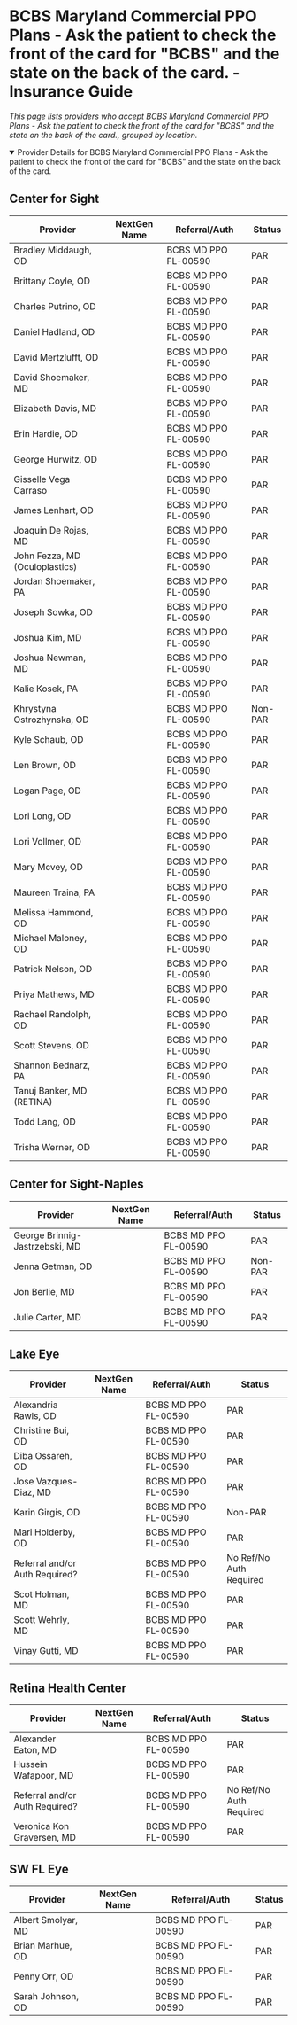 # BCBS Maryland Commercial PPO Plans - Ask the patient to check the front of the card for "BCBS" and the state on the back of the card. - Insurance Guide

*This page lists providers who accept BCBS Maryland Commercial PPO Plans - Ask the patient to check the front of the card for "BCBS" and the state on the back of the card., grouped by location.*

<details open><summary>Provider Details for BCBS Maryland Commercial PPO Plans - Ask the patient to check the front of the card for "BCBS" and the state on the back of the card.</summary>

## Center for Sight

| Provider | NextGen Name | Referral/Auth | Status |
|----------|-------------|--------------|--------|
| Bradley Middaugh, OD |  | BCBS MD PPO FL-00590 | PAR |
| Brittany Coyle, OD |  | BCBS MD PPO FL-00590 | PAR |
| Charles Putrino, OD |  | BCBS MD PPO FL-00590 | PAR |
| Daniel Hadland, OD |  | BCBS MD PPO FL-00590 | PAR |
| David Mertzlufft, OD |  | BCBS MD PPO FL-00590 | PAR |
| David Shoemaker, MD |  | BCBS MD PPO FL-00590 | PAR |
| Elizabeth Davis, MD |  | BCBS MD PPO FL-00590 | PAR |
| Erin Hardie, OD |  | BCBS MD PPO FL-00590 | PAR |
| George Hurwitz, OD |  | BCBS MD PPO FL-00590 | PAR |
| Gisselle Vega Carraso |  | BCBS MD PPO FL-00590 | PAR |
| James Lenhart, OD |  | BCBS MD PPO FL-00590 | PAR |
| Joaquin De Rojas, MD |  | BCBS MD PPO FL-00590 | PAR |
| John Fezza, MD (Oculoplastics) |  | BCBS MD PPO FL-00590 | PAR |
| Jordan Shoemaker, PA |  | BCBS MD PPO FL-00590 | PAR |
| Joseph Sowka, OD |  | BCBS MD PPO FL-00590 | PAR |
| Joshua Kim, MD |  | BCBS MD PPO FL-00590 | PAR |
| Joshua Newman, MD |  | BCBS MD PPO FL-00590 | PAR |
| Kalie Kosek, PA |  | BCBS MD PPO FL-00590 | PAR |
| Khrystyna Ostrozhynska, OD |  | BCBS MD PPO FL-00590 | Non-PAR |
| Kyle Schaub, OD |  | BCBS MD PPO FL-00590 | PAR |
| Len Brown, OD |  | BCBS MD PPO FL-00590 | PAR |
| Logan Page, OD |  | BCBS MD PPO FL-00590 | PAR |
| Lori Long, OD |  | BCBS MD PPO FL-00590 | PAR |
| Lori Vollmer, OD |  | BCBS MD PPO FL-00590 | PAR |
| Mary Mcvey, OD |  | BCBS MD PPO FL-00590 | PAR |
| Maureen Traina, PA |  | BCBS MD PPO FL-00590 | PAR |
| Melissa Hammond, OD |  | BCBS MD PPO FL-00590 | PAR |
| Michael Maloney, OD |  | BCBS MD PPO FL-00590 | PAR |
| Patrick Nelson, OD |  | BCBS MD PPO FL-00590 | PAR |
| Priya Mathews, MD |  | BCBS MD PPO FL-00590 | PAR |
| Rachael Randolph, OD |  | BCBS MD PPO FL-00590 | PAR |
| Scott Stevens, OD |  | BCBS MD PPO FL-00590 | PAR |
| Shannon Bednarz, PA |  | BCBS MD PPO FL-00590 | PAR |
| Tanuj Banker, MD (RETINA) |  | BCBS MD PPO FL-00590 | PAR |
| Todd Lang, OD |  | BCBS MD PPO FL-00590 | PAR |
| Trisha Werner, OD |  | BCBS MD PPO FL-00590 | PAR |

## Center for Sight-Naples

| Provider | NextGen Name | Referral/Auth | Status |
|----------|-------------|--------------|--------|
| George Brinnig-Jastrzebski, MD |  | BCBS MD PPO FL-00590 | PAR |
| Jenna Getman, OD |  | BCBS MD PPO FL-00590 | Non-PAR |
| Jon Berlie, MD |  | BCBS MD PPO FL-00590 | PAR |
| Julie Carter, MD |  | BCBS MD PPO FL-00590 | PAR |

## Lake Eye 

| Provider | NextGen Name | Referral/Auth | Status |
|----------|-------------|--------------|--------|
| Alexandria Rawls, OD |  | BCBS MD PPO FL-00590 | PAR |
| Christine Bui, OD |  | BCBS MD PPO FL-00590 | PAR |
| Diba Ossareh, OD |  | BCBS MD PPO FL-00590 | PAR |
| Jose Vazques-Diaz, MD |  | BCBS MD PPO FL-00590 | PAR |
| Karin Girgis, OD |  | BCBS MD PPO FL-00590 | Non-PAR |
| Mari Holderby, OD |  | BCBS MD PPO FL-00590 | PAR |
| Referral and/or Auth Required? |  | BCBS MD PPO FL-00590 | No Ref/No Auth Required |
| Scot Holman, MD |  | BCBS MD PPO FL-00590 | PAR |
| Scott Wehrly, MD |  | BCBS MD PPO FL-00590 | PAR |
| Vinay Gutti, MD |  | BCBS MD PPO FL-00590 | PAR |

## Retina Health Center

| Provider | NextGen Name | Referral/Auth | Status |
|----------|-------------|--------------|--------|
| Alexander Eaton, MD |  | BCBS MD PPO FL-00590 | PAR |
| Hussein Wafapoor, MD |  | BCBS MD PPO FL-00590 | PAR |
| Referral and/or Auth Required? |  | BCBS MD PPO FL-00590 | No Ref/No Auth Required |
| Veronica Kon Graversen, MD |  | BCBS MD PPO FL-00590 | PAR |

## SW FL Eye

| Provider | NextGen Name | Referral/Auth | Status |
|----------|-------------|--------------|--------|
| Albert Smolyar, MD |  | BCBS MD PPO FL-00590 | PAR |
| Brian Marhue, OD |  | BCBS MD PPO FL-00590 | PAR |
| Penny Orr, OD |  | BCBS MD PPO FL-00590 | PAR |
| Sarah Johnson, OD |  | BCBS MD PPO FL-00590 | PAR |

</details>

